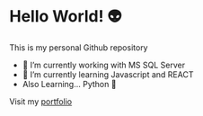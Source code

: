 # Hello World! 👽
This is my personal Github repository

<!--
**nafuent/nafuent** is a ✨ _special_ ✨ repository because its `README.md` (this file) appears on your GitHub profile.
-->


- 🔭 I’m currently working with MS SQL Server
- 🌱 I’m currently learning Javascript and REACT
- Also Learning... Python 🐍
<!--
- 👯 I’m looking to collaborate on ...
- 🤔 I’m looking for help with ...
- 💬 Ask me about ...
- 📫 How to reach me: ...
- 😄 Pronouns: ...
- ⚡ Fun fact: ...
-->

Visit my <a href="https://nafuent.github.io/" target="_blank">portfolio</a>


